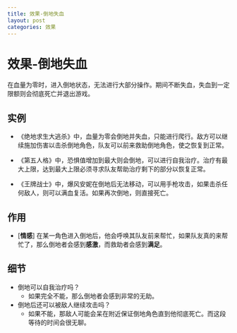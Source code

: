 ```yaml
---
title: 效果-倒地失血
layout: post
categories: 效果
---
```


# 效果-倒地失血
在血量为零时，进入倒地状态，无法进行大部分操作。期间不断失血，失血到一定限额则会彻底死亡并退出游戏。

## 实例

- 《绝地求生大逃杀》中，血量为零会倒地并失血，只能进行爬行。敌方可以继续施加伤害以击杀倒地角色，队友可以前来救助倒地角色，使之恢复到正常。

- 《第五人格》中，恐惧值增加到最大则会倒地，可以进行自我治疗。治疗有最大上限，达到最大上限必须寻求队友帮助治疗剩下的部分以恢复正常。

- 《王牌战士》中，爆风安妮在倒地后无法移动，可以用手枪攻击，如果击杀任何敌人，则可以满血复活。如果再次倒地，则直接死亡。

## 作用
- [**情感**] 在某一角色进入倒地后，他会呼唤其队友前来帮忙，如果队友真的来帮忙了，那么倒地者会感到**感激**，而救助者会感到**满足**。

## 细节
- 倒地可以自我治疗吗？
    - 如果完全不能，那么倒地者会感到非常的无助。
- 倒地后还可以被敌人继续攻击吗？
    - 如果不能，那敌人可能会呆在附近保证倒地角色直到他彻底死亡。而这段等待的时间会很无聊。